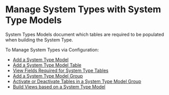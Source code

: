 # Manage System Types with System Type Models

System Types Models document which tables are required to be populated
when building the System Type.

To Manage System Types via Configuration:

  - [Add a System Type Model](Add_a_New_System_Type_Model.htm)
  - [Add a System Type Model
    Table](Add_a_New_System_Type_Model_Table.htm)
  - [View Fields Required for System Type
    Tables](View%20Fields%20Required%20for%20System%20Type%20Tables.htm)
  - [Add a System Type Model
    Group](Add%20a%20System%20Type%20Model%20Group.htm)
  - [Activate or Deactivate Tables in a System Type Model
    Group](ActiveDeactiveTblsSystmTypeModelGrp.htm)
  - [Build Views based on a System Type
    Model](Build%20Views%20based%20on%20a%20ST%20Model.htm)
